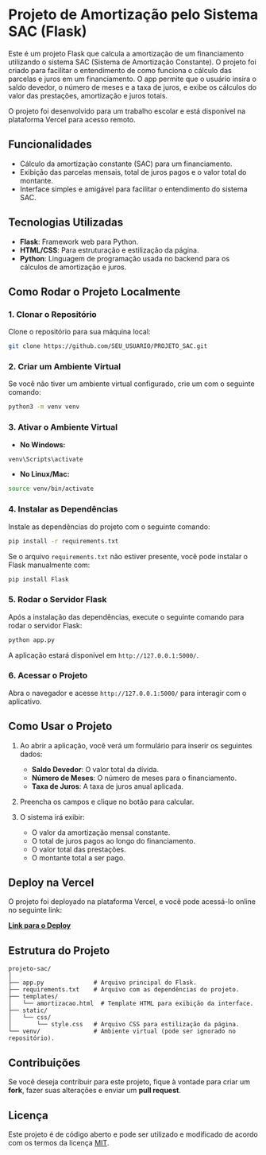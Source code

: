 # Projeto de Amortização pelo Sistema SAC (Flask)

Este é um projeto Flask que calcula a amortização de um financiamento utilizando o sistema SAC (Sistema de Amortização Constante). O projeto foi criado para facilitar o entendimento de como funciona o cálculo das parcelas e juros em um financiamento. O app permite que o usuário insira o saldo devedor, o número de meses e a taxa de juros, e exibe os cálculos do valor das prestações, amortização e juros totais.

O projeto foi desenvolvido para um trabalho escolar e está disponível na plataforma Vercel para acesso remoto.

## Funcionalidades

- Cálculo da amortização constante (SAC) para um financiamento.
- Exibição das parcelas mensais, total de juros pagos e o valor total do montante.
- Interface simples e amigável para facilitar o entendimento do sistema SAC.

## Tecnologias Utilizadas

- **Flask**: Framework web para Python.
- **HTML/CSS**: Para estruturação e estilização da página.
- **Python**: Linguagem de programação usada no backend para os cálculos de amortização e juros.

## Como Rodar o Projeto Localmente

### 1. Clonar o Repositório

Clone o repositório para sua máquina local:

```bash
git clone https://github.com/SEU_USUARIO/PROJETO_SAC.git
```

### 2. Criar um Ambiente Virtual

Se você não tiver um ambiente virtual configurado, crie um com o seguinte comando:

```bash
python3 -m venv venv
```

### 3. Ativar o Ambiente Virtual

- **No Windows:**

```bash
venv\Scripts\activate
```

- **No Linux/Mac:**

```bash
source venv/bin/activate
```

### 4. Instalar as Dependências

Instale as dependências do projeto com o seguinte comando:

```bash
pip install -r requirements.txt
```

Se o arquivo `requirements.txt` não estiver presente, você pode instalar o Flask manualmente com:

```bash
pip install Flask
```

### 5. Rodar o Servidor Flask

Após a instalação das dependências, execute o seguinte comando para rodar o servidor Flask:

```bash
python app.py
```

A aplicação estará disponível em `http://127.0.0.1:5000/`.

### 6. Acessar o Projeto

Abra o navegador e acesse `http://127.0.0.1:5000/` para interagir com o aplicativo.

## Como Usar o Projeto

1. Ao abrir a aplicação, você verá um formulário para inserir os seguintes dados:
   - **Saldo Devedor**: O valor total da dívida.
   - **Número de Meses**: O número de meses para o financiamento.
   - **Taxa de Juros**: A taxa de juros anual aplicada.

2. Preencha os campos e clique no botão para calcular.

3. O sistema irá exibir:
   - O valor da amortização mensal constante.
   - O total de juros pagos ao longo do financiamento.
   - O valor total das prestações.
   - O montante total a ser pago.

## Deploy na Vercel

O projeto foi deployado na plataforma Vercel, e você pode acessá-lo online no seguinte link:

[**Link para o Deploy**](https://seu-usuario.vercel.app)

## Estrutura do Projeto

```
projeto-sac/
│
├── app.py              # Arquivo principal do Flask.
├── requirements.txt    # Arquivo com as dependências do projeto.
├── templates/
│   └── amortizacao.html  # Template HTML para exibição da interface.
├── static/
│   └── css/
│       └── style.css   # Arquivo CSS para estilização da página.
└── venv/               # Ambiente virtual (pode ser ignorado no repositório).
```

## Contribuições

Se você deseja contribuir para este projeto, fique à vontade para criar um **fork**, fazer suas alterações e enviar um **pull request**.

## Licença

Este projeto é de código aberto e pode ser utilizado e modificado de acordo com os termos da licença [MIT](LICENSE).
